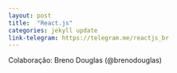 ```yaml
---
layout: post
title:  "React.js"
categories: jekyll update
link-telegram: https://telegram.me/reactjs_br
---
```

Colaboração: Breno Douglas (@brenodouglas)
